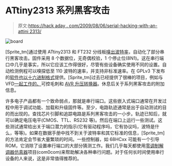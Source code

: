 # ATtiny2313 系列黑客攻击

> 原文:[https://hack aday . com/2009/08/06/serial-hacking-with-an-attini 2313/](https://hackaday.com/2009/08/06/serial-hacking-with-an-attiny2313/)

![board](../Images/79106231726cee40872d966c6f0b56b5.png "board")

[Sprite_tm]通过使用 ATtiny2313 和 FT232 分线板[嗅出波特率](http://spritesmods.com/?art=autobaud&page=3)，自动化了部分串行黑客攻击。固件采用 8 个数据位，无奇偶校验，1 个停止位(8N1)。这在串行端口中几乎是事实，所以它应该工作得很好，尽管有些设备确实使用不同的设置。自动检测例程可以嗅探低至 110 波特的速率，并支持非标准速率。在 GPLv3 下发布的[软件也以十六进制格式](http://spritesmods.com/autobaud/autobaud.tgz)提供。[Sprite_tm]过去已经提供了很棒的项目，例如与 VFD[一起工作的](http://hackaday.com/2009/06/16/controllable-bristlebot/)[、](http://hackaday.com/2008/12/25/working-with-vfds/)可控毛刺和 [AVR 升压转换器](http://hackaday.com/2009/07/07/avr-boost-converter/)。休息后关于系列黑客攻击的附加信息。

许多电子产品都有一个致命弱点，那就是串行端口。这些嵌入式端口通常在开发过程中用于调试功能、加载和升级固件等。至少，电路轨迹通常是出于自动测试的目的而出现的。查找芯片引脚和追踪电路是系列黑客攻击的一小步。轨迹已知后，就可以确定电压电平(CMOS、TTL、RS232 等)。然后在端口上运行一些测试。这些测试通常给出关于端口潜力的指示(它有驱动程序吗，它有协议吗，波特是什么，等等)。如果在数据手册中找不到关于波特率和其它标准的信息，[Sprite_tm]的方法肯定会节省大量繁琐的时间。一些控制器，如 68HCxx 可能有一个引导 ROM，它消除了设置串行端口的大部分猜测工作。我们几乎每天都使用[零调制解调器仿真器](http://com0com.sourceforge.net/)项目(com0com)来帮助解决各种串行问题。对于任何长时间使用串行设备的人来说，这是非常值得推荐的。